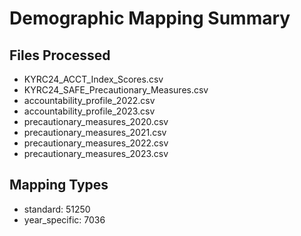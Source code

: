 # Demographic Mapping Summary

## Files Processed
- KYRC24_ACCT_Index_Scores.csv
- KYRC24_SAFE_Precautionary_Measures.csv
- accountability_profile_2022.csv
- accountability_profile_2023.csv
- precautionary_measures_2020.csv
- precautionary_measures_2021.csv
- precautionary_measures_2022.csv
- precautionary_measures_2023.csv

## Mapping Types
- standard: 51250
- year_specific: 7036
